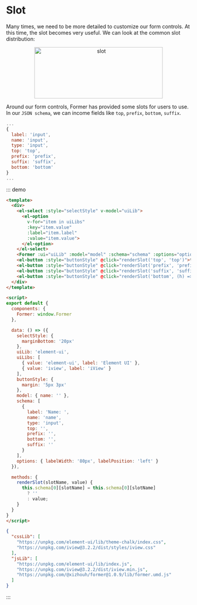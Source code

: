 # Slot

Many times, we need to be more detailed to customize our form controls. At this time, the slot becomes very useful. We can look at the common slot distribution: 

<div style="text-align:center;">
  <img height="140" width="350" :src="$withBase('/slot.png')" alt="slot">
</div>

Around our form controls, Former has provided some slots for users to use. In our `JSON schema`, we can income fields like `top`, `prefix`, `bottom`, `suffix`.

```js
...
{
  label: 'input',
  name: 'input',
  type: 'input',
  top: 'top',
  prefix: 'prefix',
  suffix: 'suffix',
  bottom: 'bottom'
}
...
```

::: demo
```html
<template>
  <div>
    <el-select :style="selectStyle" v-model="uiLib">
      <el-option
        v-for="item in uiLibs"
        :key="item.value"
        :label="item.label"
        :value="item.value">
      </el-option>
    </el-select>
    <Former :ui="uiLib" :model="model" :schema="schema" :options="options"></Former>
    <el-button :style="buttonStyle" @click="renderSlot('top', 'top')">top</el-button>
    <el-button :style="buttonStyle" @click="renderSlot('prefix', 'prefix')">prefix</el-button>
    <el-button :style="buttonStyle" @click="renderSlot('suffix', 'suffix')">suffix</el-button>
    <el-button :style="buttonStyle" @click="renderSlot('bottom', (h) => h('div', { style: { color: 'red' } }, 'custom render'))">custom render bottom</el-button>
  </div>
</template>

<script>
export default {
  components: {
    Former: window.Former
  },

  data: () => ({
    selectStyle: {
      marginBottom: '20px'
    },
    uiLib: 'element-ui',
    uiLibs: [
      { value: 'element-ui', label: 'Element UI' },
      { value: 'iview', label: 'iView' }
    ],
    buttonStyle: {
      margin: '5px 3px'
    },
    model: { name: '' },
    schema: [
      {
        label: 'Name: ',
        name: 'name',
        type: 'input',
        top: '',
        prefix: '',
        bottom: '',
        suffix: ''
      }
    ],
    options: { labelWidth: '80px', labelPosition: 'left' }
  }),

  methods: {
    renderSlot(slotName, value) {
      this.schema[0][slotName] = this.schema[0][slotName] 
        ? ''
        : value;
    }
  }
}
</script>
```
```json
{
  "cssLib": [
    "https://unpkg.com/element-ui/lib/theme-chalk/index.css",
    "https://unpkg.com/iview@3.2.2/dist/styles/iview.css"
  ],
  "jsLib": [
    "https://unpkg.com/element-ui/lib/index.js",
    "https://unpkg.com/iview@3.2.2/dist/iview.min.js",
    "https://unpkg.com/@xizhouh/former@1.0.9/lib/former.umd.js"
  ]
}
```
:::

